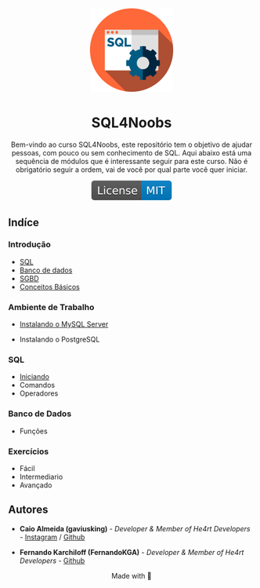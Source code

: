 <h1 align="center">
  <img src="./images/sql.svg" alt="sql-image" width="170">
</h1>

<h1 align="center">SQL4Noobs</h1>

<p align="center">Bem-vindo ao curso SQL4Noobs, este repositório tem o objetivo de ajudar pessoas, com pouco ou sem conhecimento de SQL. Aqui abaixo está uma sequência de módulos que é interessante seguir para este curso. Não é obrigatório seguir a ordem, vai de você por qual parte você quer iniciar.</p>

<p align="center">
  <a href="https://opensource.org/licenses/MIT">
    <img src="./images/License-MIT-blue.svg" alt="License-MIT">
  </a>
</p>

## Indíce

### Introdução

- [SQL](./modules/introduction/sql.md)
- [Banco de dados](./modules/introduction/Banco_de_dados.md)
- [SGBD](./modules/introduction/sgbd.md)
- [Conceitos Básicos](./modules/sql/conceitos_basicos.md)

### Ambiente de Trabalho

- [Instalando o MySQL Server](./modules/configuration/installingMySQL.md)

- Instalando o PostgreSQL

### SQL

- [Iniciando](./modules/sql/starting/start.md)
- Comandos
- Operadores

### Banco de Dados

- Funções

### Exercícios

- Fácil
- Intermediario
- Avançado

## Autores

- **Caio Almeida (gaviusking)** -  *Developer & Member of He4rt Developers* - [Instagram](https://instagram.com/ccaio_reis) / [Github](https://github.com/gaviusking)

- **Fernando Karchiloff (FernandoKGA)** -  *Developer & Member of He4rt Developers* -  [Github](https://github.com/FernandoKGA)

<p align="center">Made with 💜</p>
